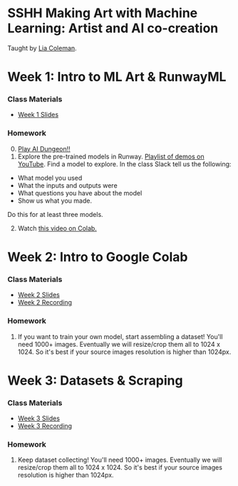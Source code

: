 # SSHH Making Art with Machine Learning: Artist and AI co-creation
Taught by [Lia Coleman](https://twitter.com/Lialialiacole).

# Week 1: Intro to ML Art & RunwayML
### Class Materials
- [Week 1 Slides](https://docs.google.com/presentation/d/131HRgcWrVc-YWkdnYr0pRB4qvmejCbZ3JGk5mQqBmcA/edit?usp=sharing)
 
### Homework
0. [Play AI Dungeon!!](https://play.aidungeon.io/)
1. Explore the pre-trained models in Runway. [Playlist of demos on YouTube](https://www.youtube.com/playlist?list=PLWuCzxqIpJs8OOUUePUNVCHrCGDoKTtyn). Find a model to explore. In the class Slack tell us the following:
- What model you used
- What the inputs and outputs were
- What questions you have about the model
- Show us what you made.

Do this for at least three models.

2. Watch [this video on Colab.](https://www.youtube.com/watch?v=b7s-NKmOEpQ&feature=youtu.be&ab_channel=ArtificialImages)

# Week 2: Intro to Google Colab
### Class Materials
- [Week 2 Slides](https://docs.google.com/presentation/d/1ulXdHMcZgo3HSE9pd18xNo-PDbhn3a4sHc1OQHXIGo4/edit?usp=sharing)
- [Week 2 Recording](https://youtu.be/F8QR_mAE4Gw)
 
### Homework
1. If you want to train your own model, start assembling a dataset! You'll need 1000+ images. Eventually we will resize/crop them all to 1024 x 1024. So it's best if your source images resolution is higher than 1024px.

# Week 3: Datasets & Scraping
### Class Materials
- [Week 3 Slides](https://docs.google.com/presentation/d/1UDx1JBOhqpK0wHrJor8QaoAujh2pTWGoTAxoFcrnPSY/edit?usp=sharing)
- [Week 3 Recording](https://youtu.be/nPi4tuW-YNs)

### Homework
1. Keep dataset collecting! You'll need 1000+ images. Eventually we will resize/crop them all to 1024 x 1024. So it's best if your source images resolution is higher than 1024px.
